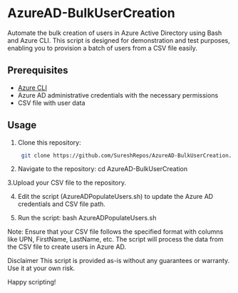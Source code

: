 # AzureAD-BulkUserCreation

Automate the bulk creation of users in Azure Active Directory using Bash and Azure CLI. This script is designed for demonstration and test purposes, enabling you to provision a batch of users from a CSV file easily.

## Prerequisites

- [Azure CLI](https://docs.microsoft.com/en-us/cli/azure/install-azure-cli)
- Azure AD administrative credentials with the necessary permissions
- CSV file with user data

## Usage

1. Clone this repository:
   ```bash
    git clone https://github.com/SureshRepos/AzureAD-BulkUserCreation.git
   
2. Navigate to the repository:
    cd AzureAD-BulkUserCreation
   
3.Upload your CSV file to the repository.

4. Edit the script (AzureADPopulateUsers.sh) to update the Azure AD credentials and CSV file path.

5. Run the script:
    bash AzureADPopulateUsers.sh
    
Note: Ensure that your CSV file follows the specified format with columns like UPN, FirstName, LastName, etc. The script will process the data from the CSV file to create users in Azure AD.

Disclaimer
This script is provided as-is without any guarantees or warranty. Use it at your own risk.

Happy scripting!
